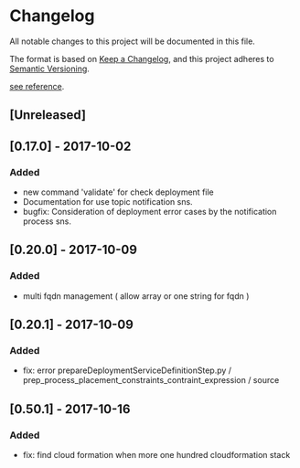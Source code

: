 # Changelog
All notable changes to this project will be documented in this file.

The format is based on [Keep a Changelog](https://keepachangelog.com/en/1.0.0/),
and this project adheres to [Semantic Versioning](https://semver.org/spec/v2.0.0.html).

[see reference](references/snake_case_reference.yml).

## [Unreleased]

## [0.17.0] - 2017-10-02
### Added

- new command 'validate' for check deployment file
- Documentation for use topic notification sns.
- bugfix: Consideration of deployment error cases by the notification process sns.

## [0.20.0] - 2017-10-09
### Added

- multi fqdn management ( allow array or one string for fqdn )

## [0.20.1] - 2017-10-09
### Added

- fix: error prepareDeploymentServiceDefinitionStep.py / prep_process_placement_constraints_contraint_expression / source

## [0.50.1] - 2017-10-16
### Added

- fix: find cloud formation when more one hundred cloudformation stack
